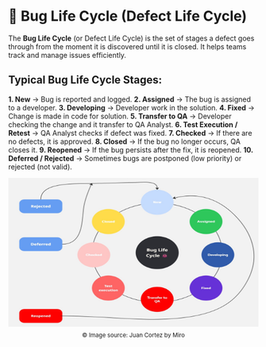 # 🐞 Bug Life Cycle (Defect Life Cycle)
The **Bug Life Cycle** (or Defect Life Cycle) is the set of stages a defect goes through from the moment it is discovered until it is closed. It helps teams track and manage issues efficiently.

## Typical Bug Life Cycle Stages:
**1. New** -> Bug is reported and logged.
**2. Assigned** -> The bug is assigned to a developer.
**3. Developing** -> Developer work in the solution.
**4. Fixed** -> Change is made in code for solution.
**5. Transfer to QA** -> Developer checking the change and it transfer to QA Analyst.
**6. Test Execution / Retest** -> QA Analyst checks if defect was fixed.
**7. Checked** -> If there are no defects, it is approved.
**8. Closed** -> If the bug no longer occurs, QA closes it.
**9. Reopened** -> If the bug persists after the fix, it is reopened.
**10. Deferred / Rejected** -> Sometimes bugs are postponed (low priority) or rejected (not valid).

<p align="center">
<img width="600" height="300" alt="Bug life cycle" src="https://raw.githubusercontent.com/JuanCG437/qa-portfolio/b0d34872612bbb09256601cf61f478e484e4136b/life_cycle_bug.jpg" />
<br/>
  <sub>© Image source: Juan Cortez by Miro</sub>
</p>

##
